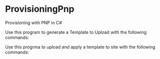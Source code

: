 # ProvisioningPnp
Provisioning with PNP in C#

Use this program to generate a Template to Upload with the following commands:


Use this progrma to upload and apply a template to site with the following commands:
